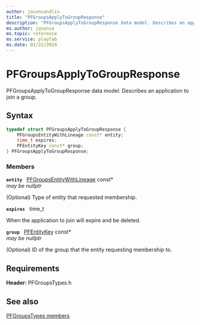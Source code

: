 ```yaml
---
author: jasonsandlin
title: "PFGroupsApplyToGroupResponse"
description: "PFGroupsApplyToGroupResponse data model. Describes an application to join a group."
ms.author: jasonsa
ms.topic: reference
ms.service: playfab
ms.date: 02/22/2024
---
```


# PFGroupsApplyToGroupResponse  

PFGroupsApplyToGroupResponse data model. Describes an application to join a group.  

## Syntax  
  
```cpp
typedef struct PFGroupsApplyToGroupResponse {  
    PFGroupsEntityWithLineage const* entity;  
    time_t expires;  
    PFEntityKey const* group;  
} PFGroupsApplyToGroupResponse;  
```
  
### Members  
  
**`entity`** &nbsp; [PFGroupsEntityWithLineage](pfgroupsentitywithlineage.md) const*  
*may be nullptr*  
  
(Optional) Type of entity that requested membership.
  
**`expires`** &nbsp; time_t  
  
When the application to join will expire and be deleted.
  
**`group`** &nbsp; [PFEntityKey](../../pftypes/structs/pfentitykey-c.md) const*  
*may be nullptr*  
  
(Optional) ID of the group that the entity requesting membership to.
  
  
## Requirements  
  
**Header:** PFGroupsTypes.h
  
## See also  
[PFGroupsTypes members](../pfgroupstypes_members.md)  

  
  
